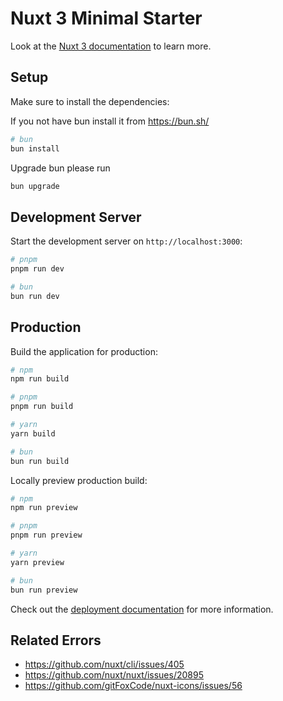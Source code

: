 # Nuxt 3 Minimal Starter

Look at the [Nuxt 3 documentation](https://nuxt.com/docs/getting-started/introduction) to learn more.

## Setup

Make sure to install the dependencies:

If you not have bun install it from <https://bun.sh/>

```bash
# bun
bun install
```

Upgrade bun please run

```zsh
bun upgrade
```

## Development Server

Start the development server on `http://localhost:3000`:

```bash
# pnpm
pnpm run dev

# bun
bun run dev
```

## Production

Build the application for production:

```bash
# npm
npm run build

# pnpm
pnpm run build

# yarn
yarn build

# bun
bun run build
```

Locally preview production build:

```bash
# npm
npm run preview

# pnpm
pnpm run preview

# yarn
yarn preview

# bun
bun run preview
```

Check out the [deployment documentation](https://nuxt.com/docs/getting-started/deployment) for more information.


## Related Errors

- https://github.com/nuxt/cli/issues/405
- https://github.com/nuxt/nuxt/issues/20895
- https://github.com/gitFoxCode/nuxt-icons/issues/56
